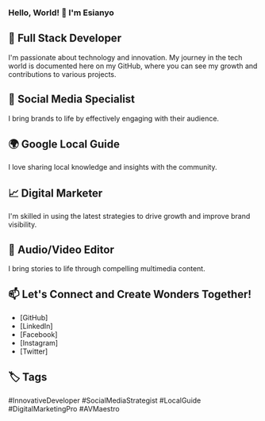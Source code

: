 ### Hello, World! 👋 I'm Esianyo

## 🚀 Full Stack Developer
I'm passionate about technology and innovation. My journey in the tech world is documented here on my GitHub, where you can see my growth and contributions to various projects.

## 💼 Social Media Specialist
I bring brands to life by effectively engaging with their audience.

## 🌍 Google Local Guide
I love sharing local knowledge and insights with the community.

## 📈 Digital Marketer
I'm skilled in using the latest strategies to drive growth and improve brand visibility.

## 🎥 Audio/Video Editor
I bring stories to life through compelling multimedia content.

## 📫 Let's Connect and Create Wonders Together!

- [GitHub]
- [LinkedIn]
- [Facebook]
- [Instagram]
- [Twitter]

## 🏷️ Tags

#InnovativeDeveloper #SocialMediaStrategist #LocalGuide #DigitalMarketingPro #AVMaestro
